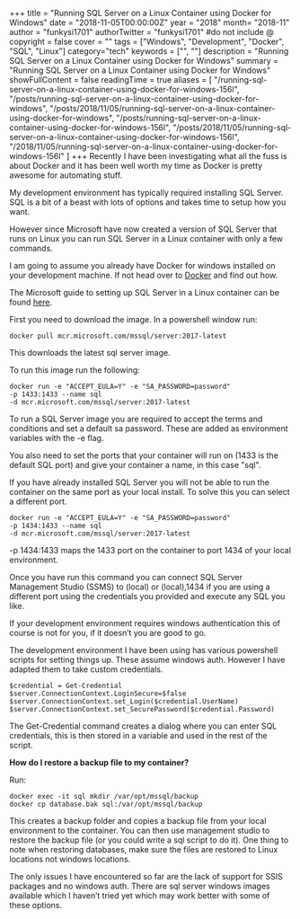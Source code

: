 +++
title = "Running SQL Server on a Linux Container using Docker for Windows"
date = "2018-11-05T00:00:00Z"
year = "2018"
month= "2018-11"
author = "funkysi1701"
authorTwitter = "funkysi1701" #do not include @
copyright = false
cover = ""
tags = ["Windows", "Development", "Docker", "SQL", "Linux"]
category="tech"
keywords = ["", ""]
description = "Running SQL Server on a Linux Container using Docker for Windows"
summary = "Running SQL Server on a Linux Container using Docker for Windows"
showFullContent = false
readingTime = true
aliases = [
    "/running-sql-server-on-a-linux-container-using-docker-for-windows-156l",
    "/posts/running-sql-server-on-a-linux-container-using-docker-for-windows",
    "/posts/2018/11/05/running-sql-server-on-a-linux-container-using-docker-for-windows",
    "/posts/running-sql-server-on-a-linux-container-using-docker-for-windows-156l",
    "/posts/2018/11/05/running-sql-server-on-a-linux-container-using-docker-for-windows-156l",
    "/2018/11/05/running-sql-server-on-a-linux-container-using-docker-for-windows-156l"
]
+++
Recently I have been investigating what all the fuss is about Docker and it has been well worth my time as Docker is pretty awesome for automating stuff.

My development environment has typically required installing SQL Server. SQL is a bit of a beast with lots of options and takes time to setup how you want.

However since Microsoft have now created a version of SQL Server that runs on Linux you can run SQL Server in a Linux container with only a few commands. 

I am going to assume you already have Docker for windows installed on your development machine. If not head over to [Docker](https://docs.docker.com/docker-for-windows/install/#where-to-go-next) and find out how. 

The Microsoft guide to setting up SQL Server in a Linux container can be found [here](https://docs.microsoft.com/en-us/sql/linux/quickstart-install-connect-docker?view=sql-server-2017). 

First you need to download the image. In a powershell window run:

```
docker pull mcr.microsoft.com/mssql/server:2017-latest
```
This downloads the latest sql server image.

To run this image run the following:

```
docker run -e "ACCEPT_EULA=Y" -e "SA_PASSWORD=password"
-p 1433:1433 --name sql
-d mcr.microsoft.com/mssql/server:2017-latest
```

To run a SQL Server image you are required to accept the terms and conditions and set a default sa password. These are added as environment variables with the -e flag.

You also need to set the ports that your container will run on (1433 is the default SQL port) and give your container a name, in this case "sql".

If you have already installed SQL Server you will not be able to run the container on the same port as your local install. To solve this you can select a different port.

```
docker run -e "ACCEPT_EULA=Y" -e "SA_PASSWORD=password" 
-p 1434:1433 --name sql
-d mcr.microsoft.com/mssql/server:2017-latest
```

-p 1434:1433 maps the 1433 port on the container to port 1434 of your local environment.

Once you have run this command you can connect SQL Server Management Studio (SSMS) to (local) or (local),1434 if you are using a different port using the credentials you provided and execute any SQL you like.

If your development environment requires windows authentication this of course is not for you, if it doesn’t you are good to go.

The development environment I have been using has various powershell scripts for setting things up. These assume windows auth. However I have adapted them to take custom credentials.

```
$credential = Get-Credential $server.ConnectionContext.LoginSecure=$false 
$server.ConnectionContext.set_Login($credential.UserName) 
$server.ConnectionContext.set_SecurePassword($credential.Password)
```

The Get-Credential command creates a dialog where you can enter SQL credentials, this is then stored in a variable and used in the rest of the script.

**How do I restore a backup file to my container?**

Run:

```
docker exec -it sql mkdir /var/opt/mssql/backup
docker cp database.bak sql:/var/opt/mssql/backup
```

This creates a backup folder and copies a backup file from your local environment to the container. You can then use management studio to restore the backup file (or you could write a sql script to do it). One thing to note when restoring databases, make sure the files are restored to Linux locations not windows locations.

The only issues I have encountered so far are the lack of support for SSIS packages and no windows auth. There are sql server windows images available which I haven’t tried yet which may work better with some of these options.